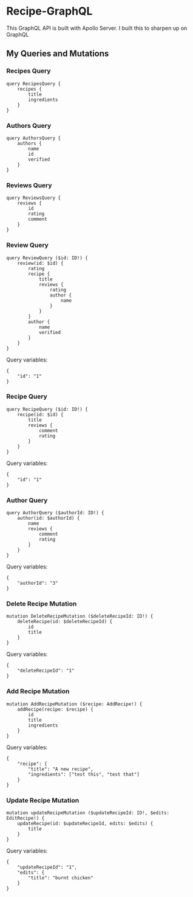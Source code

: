 # Recipe-GraphQL
This GraphQL API is built with Apollo Server. I built this to sharpen up on GraphQL

## My Queries and Mutations
### Recipes Query
```
query RecipesQuery {
	recipes {
		title
		ingredients
	}
}
```

### Authors Query

```
query AuthorsQuery {
	authors {
		name
		id
		verified
	}
}
```

### Reviews Query

```
query ReviewsQuery {
	reviews {
		id
		rating
		comment
	}
}
```

### Review Query

```
query ReviewQuery ($id: ID!) {
	review(id: $id) {
		rating
		recipe {
			title
			reviews {
				rating
				author {
					name
				}
			}
		}
		author {
			name
			verified
		}
	}
}
```

Query variables:

```
{
	"id": "1"
}
```

### Recipe Query

```
query RecipeQuery ($id: ID!) {
	recipe(id: $id) {
		title
		reviews {
			comment
			rating
		}
	}
}
```

Query variables:

```
{
	"id": "1"
}
```

### Author Query

```
query AuthorQuery ($authorId: ID!) {
	author(id: $authorId) {
		name
		reviews {
			comment
			rating
		}
	}
}
```

Query variables:

```
{
	"authorId": "3"
}
```

### Delete Recipe Mutation

```
mutation DeleteRecipeMutation ($deleteRecipeId: ID!) {
	deleteRecipe(id: $deleteRecipeId) {
		id
		title
	}
}
```

Query variables:

```
{
	"deleteRecipeId": "1"
}
```

### Add Recipe Mutation

```
mutation AddRecipeMutation ($recipe: AddRecipe!) {
	addRecipe(recipe: $recipe) {
		id
		title
		ingredients
	}
}
```

Query variables:

```
{
	"recipe": {
		"title": "A new recipe",
		"ingredients": ["test this", "test that"]
	}
}
```

### Update Recipe Mutation

```
mutation updateRecipeMutation ($updateRecipeId: ID!, $edits: EditRecipe!) {
	updateRecipe(id: $updateRecipeId, edits: $edits) {
		title
	}
}
```

Query variables:

```
{  
    "updateRecipeId": "1",
    "edits": {
        "title": "burnt chicken"
    }
}
```
